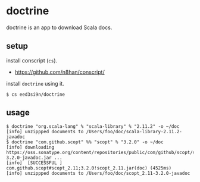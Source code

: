 doctrine
========

doctrine is an app to download Scala docs.

setup
-----

install conscript (`cs`).

- https://github.com/n8han/conscript/

install `doctrine` using it.

```
$ cs eed3si9n/doctrine
```

usage
-----

```
$ doctrine "org.scala-lang" % "scala-library" % "2.11.2" -o ~/doc
[info] unzippped documents to /Users/foo/doc/scala-library-2.11.2-javadoc
$ doctrine "com.github.scopt" %% "scopt" % "3.2.0" -o ~/doc      
[info] downloading https://oss.sonatype.org/content/repositories/public/com/github/scopt/scopt_2.11/3.2.0/scopt_2.11-3.2.0-javadoc.jar ...
[info]  [SUCCESSFUL ] com.github.scopt#scopt_2.11;3.2.0!scopt_2.11.jar(doc) (4525ms)
[info] unzippped documents to /Users/foo/doc/scopt_2.11-3.2.0-javadoc
```
